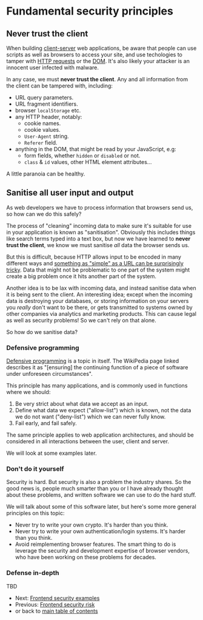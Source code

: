 # Fundamental security principles

## Never trust the client

When building [client-server](https://www.britannica.com/technology/client-server-architecture) 
 web applications, be aware that people can use scripts as well as browsers to access your site, and use techologies to tamper with [HTTP requests](https://developer.mozilla.org/en-US/docs/Web/HTTP/Session) 
 or the [DOM](https://developer.mozilla.org/en-US/docs/Web/API/Document_Object_Model/Introduction). 
 It's also likely your attacker is an innocent user infected with malware.

In any case, we must **never trust the client**. Any and all information from the client can be tampered with, including:

  - URL query parameters.
  - URL fragment identifiers.
  - browser `localStorage` etc.
  - any HTTP header, notably:
    - cookie names.
    - cookie values.
    - `User-Agent` string.
    - `Referer` field.
  - anything in the DOM, that might be read by your JavaScript, e.g:
    - form fields, whether `hidden` or `disabled` or not.
    - `class` & `id` values, other HTML element attributes...

A little paranoia can be healthy.

## Sanitise all user input and output

As web developers we have to process information that browsers send us, so how can we do this safely?

The process of "cleaning" incoming data to make sure it's suitable for use in your application is known as "sanitisation".  Obviously this includes things like search terms typed into a text box, but now we have learned to **never trust the client**, we know we must sanitise *all* data the browser sends us.

But this is difficult, because HTTP allows input to be encoded in many different ways and 
[something as "simple" as a URL can be surprisingly tricky](https://url.spec.whatwg.org/). 
Data that might not be problematic to one part of the system might create a big problem once it hits another part of the system.

Another idea is to be lax with incoming data, and instead sanitise data when it is being sent to the client. An interesting idea; except when the incoming data is destroying your databases, or storing information on your servers you _really_ don't want to be there, or gets transmitted to systems owned by other companies via analytics and marketing products. This can cause legal as well as security problems! So we can't rely on that alone.

So how do we sanitise data?

### Defensive programming

[Defensive programming](https://en.wikipedia.org/wiki/Defensive_programming) 
 is a topic in itself. The WikiPedia page linked describes it as "[ensuring] the continuing function of a piece of software under unforeseen circumstances".

This principle has many applications, and is commonly used in functions where we should:
1. Be very strict about what data we accept as an input.
1. Define what data we expect ("allow-list") which is known, not the data we do not want ("deny-list") which we can never fully know.
1. Fail early, and fail safely.

The same principle applies to web application architectures, and should be considered in all interactions between the user, client and server.

We will look at some examples later.

### Don't do it yourself

Security is hard. But security is also a problem the industry shares. So the good news is, people much smarter than you or I have already thought about these problems, and written software we can use to do the hard stuff.

We will talk about some of this software later, but here's some more general principles on this topic:

 - Never try to write your own crypto. It's harder than you think.
 - Never try to write your own authentication/login systems. It's harder than you think.
 - Avoid reimplementing browser features. The smart thing to do is leverage the security and development expertise of browser vendors, who have been working on these problems for decades.

### Defense in-depth
TBD

 - Next: [Frontend security examples](./03-frontend-security-examples.md)
 - Previous: [Frontend security risk](./01-frontend-security-risk.md) 
 - or back to [main table of contents](../README.md#table-of-contents)
